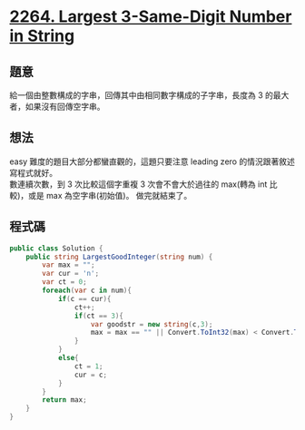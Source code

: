 # [2264. Largest 3-Same-Digit Number in String](https://leetcode.com/problems/largest-3-same-digit-number-in-string/?envType=daily-question&envId=2023-12-04)

## 題意

給一個由整數構成的字串，回傳其中由相同數字構成的子字串，長度為 3 的最大者，如果沒有回傳空字串。

## 想法

easy 難度的題目大部分都蠻直觀的，這題只要注意 leading zero 的情況跟著敘述寫程式就好。  
數連續次數，到 3 次比較這個字重複 3 次會不會大於過往的 max(轉為 int 比較)，或是 max 為空字串(初始值)。
做完就結束了。

## 程式碼

```csharp
public class Solution {
    public string LargestGoodInteger(string num) {
        var max = "";
        var cur = 'n';
        var ct = 0;
        foreach(var c in num){
            if(c == cur){
                ct++;
                if(ct == 3){
                    var goodstr = new string(c,3);
                    max = max == "" || Convert.ToInt32(max) < Convert.ToInt32(goodstr) ? goodstr : max;
                }
            }
            else{
                ct = 1;
                cur = c;
            }
        }
        return max;
    }
}
```

